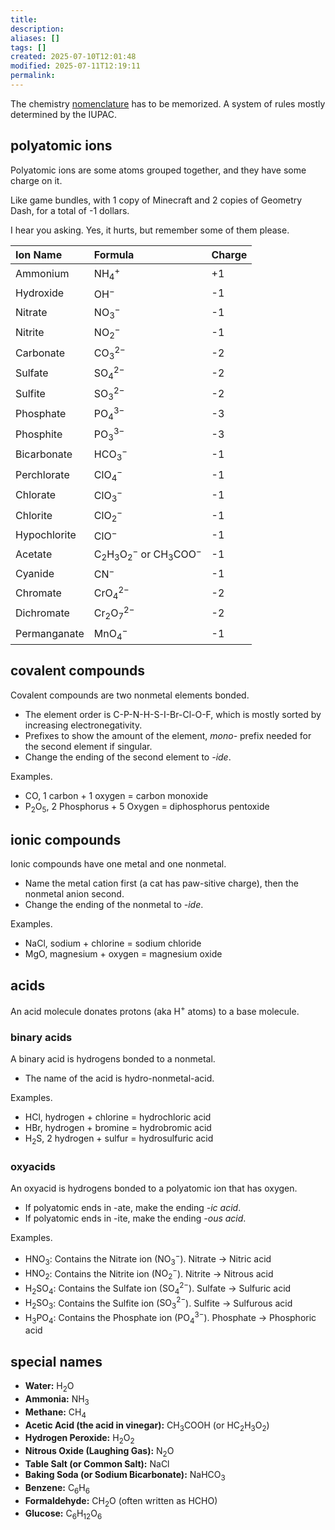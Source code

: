 ```yaml
---
title: 
description: 
aliases: []
tags: []
created: 2025-07-10T12:01:48
modified: 2025-07-11T12:19:11
permalink:
---
```


The chemistry [nomenclature](https://en.wikipedia.org/wiki/Chemical_nomenclature) has to be memorized. A system of rules mostly determined by the IUPAC.

## polyatomic ions

Polyatomic ions are some atoms grouped together, and they have some charge on it.

Like game bundles, with 1 copy of Minecraft and 2 copies of Geometry Dash, for a total of -1 dollars.

I hear you asking. Yes, it hurts, but remember some of them please.

| Ion Name     | Formula                                            | Charge |
| :----------- | :------------------------------------------------- | :----- |
| Ammonium     | $\mathrm{NH_4}{}^+$                                | +1     |
| Hydroxide    | $\mathrm{OH}{}^-$                                  | -1     |
| Nitrate      | $\mathrm{NO_3}{}^-$                                | -1     |
| Nitrite      | $\mathrm{NO_2}{}^-$                                | -1     |
| Carbonate    | $\mathrm{CO_3}{}^{2-}$                             | -2     |
| Sulfate      | $\mathrm{SO_4}{}^{2-}$                             | -2     |
| Sulfite      | $\mathrm{SO_3}{}^{2-}$                             | -2     |
| Phosphate    | $\mathrm{PO_4}{}^{3-}$                             | -3     |
| Phosphite    | $\mathrm{PO_3}{}^{3-}$                             | -3     |
| Bicarbonate  | $\mathrm{HCO_3}{}^-$                               | -1     |
| Perchlorate  | $\mathrm{ClO_4}{}^-$                               | -1     |
| Chlorate     | $\mathrm{ClO_3}{}^-$                               | -1     |
| Chlorite     | $\mathrm{ClO_2}{}^-$                               | -1     |
| Hypochlorite | $\mathrm{ClO}{}^-$                                 | -1     |
| Acetate      | $\mathrm{C_2H_3O_2}{}^-$ or $\mathrm{CH_3COO}{}^-$ | -1     |
| Cyanide      | $\mathrm{CN}{}^-$                                  | -1     |
| Chromate     | $\mathrm{CrO_4}{}^{2-}$                            | -2     |
| Dichromate   | $\mathrm{Cr_2O_7}{}^{2-}$                          | -2     |
| Permanganate | $\mathrm{MnO_4}{}^-$                               | -1     |

## covalent compounds

Covalent compounds are two nonmetal elements bonded.

- The element order is C-P-N-H-S-I-Br-Cl-O-F, which is mostly sorted by increasing electronegativity.
- Prefixes to show the amount of the element, *mono-* prefix needed for the second element if singular.
- Change the ending of the second element to *-ide*.

Examples.
- $\mathrm{CO}$, 1 carbon + 1 oxygen = carbon monoxide
- $\mathrm{P_2 O_5}$, 2 Phosphorus + 5 Oxygen = diphosphorus pentoxide

## ionic compounds

Ionic compounds have one metal and one nonmetal.

- Name the metal cation first (a cat has paw-sitive charge), then the nonmetal anion second.
- Change the ending of the nonmetal to *-ide*.

Examples.
- $\mathrm{NaCl}$, sodium + chlorine = sodium chloride
- $\mathrm{MgO}$, magnesium + oxygen = magnesium oxide

## acids

An acid molecule donates protons (aka $\mathrm{H}^+$ atoms) to a base molecule.

### binary acids

A binary acid is hydrogens bonded to a nonmetal.

- The name of the acid is hydro-nonmetal-acid.

Examples.

- $\mathrm{HCl}$, hydrogen + chlorine  = hydrochloric acid   
- $\mathrm{HBr}$, hydrogen + bromine = hydrobromic acid
- $\mathrm{H_2S}$, 2 hydrogen + sulfur = hydrosulfuric acid

### oxyacids

An oxyacid is hydrogens bonded to a polyatomic ion that has oxygen.

- If polyatomic ends in -ate, make the ending *-ic acid*.
- If polyatomic ends in -ite, make the ending *-ous acid*.

Examples.

*   $\mathrm{HNO_3}$: Contains the Nitrate ion ($\mathrm{NO_3}{}^-$). Nitrate $\rightarrow$ Nitric acid
*   $\mathrm{HNO_2}$: Contains the Nitrite ion ($\mathrm{NO_2}{}^-$). Nitrite $\rightarrow$ Nitrous acid
*   $\mathrm{H_2SO_4}$: Contains the Sulfate ion ($\mathrm{SO_4}{}^{2-}$). Sulfate $\rightarrow$ Sulfuric acid
*   $\mathrm{H_2SO_3}$: Contains the Sulfite ion ($\mathrm{SO_3}{}^{2-}$). Sulfite $\rightarrow$ Sulfurous acid
*   $\mathrm{H_3PO_4}$: Contains the Phosphate ion ($\mathrm{PO_4}{}^{3-}$). Phosphate $\rightarrow$ Phosphoric acid

## special names

*   **Water:** $\mathrm{H_2O}$
*   **Ammonia:** $\mathrm{NH_3}$
*   **Methane:** $\mathrm{CH_4}$
*   **Acetic Acid (the acid in vinegar):** $\mathrm{CH_3COOH}$ (or $\mathrm{HC_2H_3O_2}$)
*   **Hydrogen Peroxide:** $\mathrm{H_2O_2}$
*   **Nitrous Oxide (Laughing Gas):** $\mathrm{N_2O}$
*   **Table Salt (or Common Salt):** $\mathrm{NaCl}$
*   **Baking Soda (or Sodium Bicarbonate):** $\mathrm{NaHCO_3}$
*   **Benzene:** $\mathrm{C_6H_6}$
*   **Formaldehyde:** $\mathrm{CH_2O}$ (often written as $\mathrm{HCHO}$)
*   **Glucose:** $\mathrm{C_6H_{12}O_6}$
